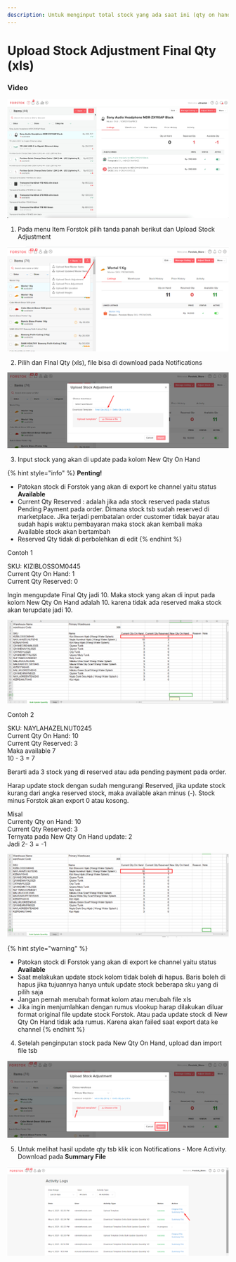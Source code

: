 ```yaml
---
description: Untuk menginput total stock yang ada saat ini (qty on hand)
---
```


# Upload Stock Adjustment Final Qty \(xls\)

### Video

![](../../.gitbook/assets/upload-stock-adjustment-final-qty.gif)

1. Pada menu Item Forstok pilih tanda panah berikut dan Upload Stock Adjustment

![](../../.gitbook/assets/image%20%28316%29.png)

2. Pilih dan FInal Qty \(xls\), file bisa di download pada Notifications

![](../../.gitbook/assets/image%20%28315%29.png)

3. Input stock yang akan di update pada kolom New Qty On Hand 

{% hint style="info" %}
**Penting!**

* Patokan stock di Forstok yang akan di export ke channel yaitu status **Available**
* Current Qty Reserved : adalah jika ada stock reserved pada status Pending Payment pada order. Dimana stock tsb sudah reserved di marketplace. Jika terjadi pembatalan order customer tidak bayar atau sudah hapis waktu pembayaran maka stock akan kembali maka Available stock akan bertambah
* Reserved Qty tidak di perbolehkan di edit
{% endhint %}

Contoh 1  
  
SKU: KIZIBLOSSOM0445  
Current Qty On Hand: 1  
Current Qty Reserved: 0  
  
Ingin mengupdate Final Qty jadi 10. Maka stock yang akan di input pada kolom New Qty On Hand adalah 10. karena tidak ada reserved maka stock akan terupdate jadi 10.

![](../../.gitbook/assets/image%20%28365%29.png)

Contoh 2

SKU: NAYLAHAZELNUT0245  
Current Qty On Hand: 10  
Current Qty Reserved: 3   
Maka available 7  
10 - 3 = 7  
  
Berarti ada 3 stock yang di reserved atau ada pending payment pada order. 

Harap update stock dengan sudah mengurangi Reserved, jika update stock kurang dari angka reserved stock, maka available akan minus \(-\). Stock minus Forstok akan export 0 atau kosong.  
  
Misal   
Currenty Qty on Hand: 10  
Current Qty Reserved: 3  
Ternyata pada New Qty On Hand update: 2  
Jadi 2- 3 = -1   


![](../../.gitbook/assets/image%20%28366%29.png)

{% hint style="warning" %}
* Patokan stock di Forstok yang akan di export ke channel yaitu status **Available**
* Saat melakukan update stock kolom tidak boleh di hapus. Baris boleh di hapus jika tujuannya hanya untuk update stock beberapa sku yang di pilih saja
* Jangan pernah merubah format kolom atau merubah file xls
* Jika ingin menjumlahkan dengan rumus vlookup harap dilakukan diluar format original file update stock Forstok. Atau pada update stock di New Qty On Hand tidak ada rumus. Karena akan failed saat export data ke channel
{% endhint %}

4. Setelah penginputan stock pada New Qty On Hand, upload dan import file tsb

![](../../.gitbook/assets/image%20%28321%29.png)

5.  Untuk melihat hasil update qty tsb klik icon Notifications - More Activity. Download pada **Summary File**

![](../../.gitbook/assets/image%20%28318%29.png)





